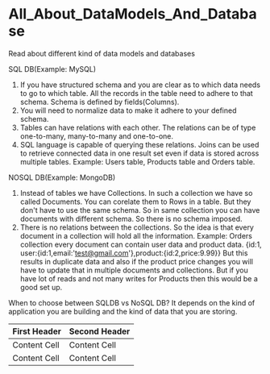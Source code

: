 # All_About_DataModels_And_Database
Read about different kind of data models and databases

SQL DB(Example: MySQL)
1. If you have structured schema and you are clear as to which data needs to go to which table. All the records in the table need to adhere to that schema.
Schema is defined by fields(Columns).
2. You will need to normalize data to make it adhere to your defined schema.
3. Tables can have relations with each other. The relations can be of type one-to-many, many-to-many and one-to-one.
4. SQL language is capable of querying these relations. Joins can be used to retrieve connected data in one result set even if data is stored across multiple tables.
Example: Users table, Products table and Orders table.

NOSQL DB(Example: MongoDB)
1. Instead of tables we have Collections. In such a collection we have so called Documents. You can corelate them to Rows in a table. But they don't have to use the same schema. So in same collection you can have documents with different schema. So there is no schema imposed.
2. There is no relations between the collections. So the idea is that every document in a collection will hold all the information.
Example: Orders collection every document can contain user data and product data.
{id:1, user:{id:1,email:'test@gmail.com'},product:{id:2,price:9.99}}
But this results in duplicate data and also if the product price changes you will have to update that in multiple documents and collections. But if you have lot of reads and not many writes for Products then this would be a good set up.

When to choose between SQLDB vs NoSQL DB?
It depends on the kind of application you are building and the kind of data that you are storing. 

First Header  | Second Header
------------- | -------------
Content Cell  | Content Cell
Content Cell  | Content Cell



